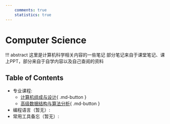 ```yaml
---
    comments: true
    statistics: true
---
```


# Computer Science

!!! abstract 这里是计算机科学相关内容的一些笔记
    部分笔记来自于课堂笔记、课上PPT，部分来自于自学内容以及自己查阅的资料


## Table of Contents

- 专业课程:
    - [计算机组成与设计](COD/index.md){ .md-button }
    - [高级数据结构与算法分析](ADS/index.md){ .md-button }
- 编程语言（暂无）:
- 常用工具备忘（暂无）:

